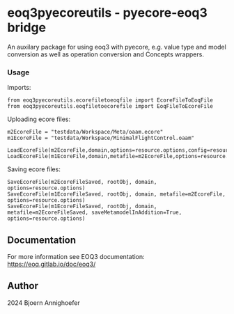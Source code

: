# eoq3pyecoreutils - pyecore-eoq3 bridge

An auxilary package for using eoq3 with pyecore, e.g. value type and model conversion as well as operation conversion and Concepts wrappers.

### Usage

Imports:

    from eoq3pyecoreutils.ecorefiletoeoqfile import EcoreFileToEoqFile
    from eoq3pyecoreutils.eoqfiletoecorefile import EoqFileToEcoreFile
	
Uploading ecore files:
    
    m2EcoreFile = "testdata/Workspace/Meta/oaam.ecore"
    m1EcoreFile = "testdata/Workspace/MinimalFlightControl.oaam"
    
    LoadEcoreFile(m2EcoreFile,domain,options=resource.options,config=resource.config)
    LoadEcoreFile(m1EcoreFile,domain,metafile=m2EcoreFile,options=resource.options,config=resource.config)
	
Saving ecore files:

	SaveEcoreFile(m2EcoreFileSaved, rootObj, domain, options=resource.options)
	SaveEcoreFile(m1EcoreFileSaved, rootObj, domain, metafile=m2EcoreFile, options=resource.options)
	SaveEcoreFile(m1EcoreFileSaved, rootObj, domain, metafile=m2EcoreFileSaved, saveMetamodelInAddition=True, options=resource.options)

## Documentation

For more information see EOQ3 documentation: https://eoq.gitlab.io/doc/eoq3/

## Author

2024 Bjoern Annighoefer